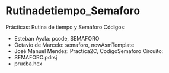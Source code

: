 # Rutinadetiempo_Semaforo
Prácticas: Rutina de tiempo y Semáforo
Códigos:
- Esteban Ayala: pcode, SEMAFORO
- Octavio de Marcelo: semaforo, newAsmTemplate
- José Manuel Mendez: Practica2C, CodigoSemaforo
Circuito:
- SEMAFORO.pdrsj
- prueba.hex
